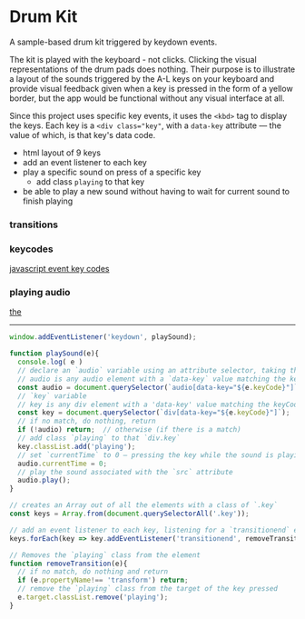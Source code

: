 # Drum Kit
A sample-based drum kit triggered by keydown events. 

The kit is played with the keyboard - not clicks. Clicking the visual representations of the drum pads does nothing. Their purpose is to illustrate a layout of the sounds triggered by the A-L keys on your keyboard and provide visual feedback given when a key is pressed in the form of a yellow border, but the app would be functional without any visual interface at all.

Since this project uses specific key events, it uses the `<kbd>` tag to display the keys. Each key is a `<div class="key"`, with a `data-key` attribute — the value of which, is that key's data code.

* html layout of 9 keys
* add an event listener to each key
* play a specific sound on press of a specific key
  - add class `playing` to that key
* be able to play a new sound without having to wait for current sound to finish playing

### transitions


### keycodes
[javascript event key codes](http://keycode.info)


### playing audio
[the <audio> element](https://developer.mozilla.org/en-US/docs/Web/HTML/Element/audio)


___
```js
window.addEventListener('keydown', playSound);

function playSound(e){
  console.log( e )
  // declare an `audio` variable using an attribute selector, taking the keyCode from the event object, and passing it as the value to the `data-key` attribute
  // audio is any audio element with a `data-key` value matching the keyCode of the key pressed
  const audio = document.querySelector(`audio[data-key="${e.keyCode}"]`);
  // `key` variable
  // key is any div element with a 'data-key' value matching the keyCode of the key pressed
  const key = document.querySelector(`div[data-key="${e.keyCode}"]`);
  // if no match, do nothing, return
  if (!audio) return;  // otherwise (if there is a match)
  // add class `playing` to that `div.key`
  key.classList.add('playing');  
  // set `currentTime` to 0 — pressing the key while the sound is playing starts the sound from the beginning
  audio.currentTime = 0;  
  // play the sound associated with the `src` attribute
  audio.play();
}

// creates an Array out of all the elements with a class of `.key`
const keys = Array.from(document.querySelectorAll('.key'));

// add an event listener to each key, listening for a `transitionend` event
keys.forEach(key => key.addEventListener('transitionend', removeTransition));

// Removes the `playing` class from the element
function removeTransition(e){
  // if no match, do nothing and return
  if (e.propertyName!== 'transform') return;
  // remove the `playing` class from the target of the key pressed
  e.target.classList.remove('playing');
}

```
